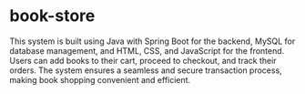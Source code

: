 # book-store
This system is built using Java with Spring Boot for the backend, MySQL for database management, and HTML, CSS, and JavaScript for the frontend. Users can add books to their cart, proceed to checkout, and track their orders. The system ensures a seamless and secure transaction process, making book shopping convenient and efficient.
